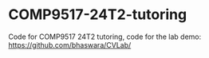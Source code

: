 # COMP9517-24T2-tutoring
Code for COMP9517 24T2 tutoring, code for the lab demo: https://github.com/bhaswara/CVLab/


